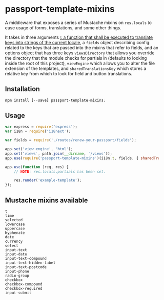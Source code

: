 # passport-template-mixins
A middleware that exposes a series of Mustache mixins on `res.locals` to ease usage of forms, translations, and some other things.

It takes in three arguments [`t` a function that shall be executed to translate keys into strings of the current locale](https://github.com/i18next/i18next-node), a `fields` object describing config related to the keys that are passed into the mixins that refer to fields, and an options object that has three keys `viewsDirectory` that allows you override the directory that the module checks for partials in (defaults to looking inside the root of this project), `viewEngine` which allows you to alter the file extension of the templates, and `sharedTranslationsKey` which stores a relative key from which to look for field and button translations.

## Installation

```javascript
npm install [--save] passport-template-mixins;
```

## Usage

```javascript
var express = require('express');
var i18n = require('i18next');

var fields = require('./routes/renew-your-passport/fields');

app.set('view engine', 'html');
app.set('views', path.join(__dirname, '/views'));
app.use(require('passport-template-mixins')(i18n.t, fields, { sharedTranslationsKey: 'passport.renew' }));

app.use(function (req, res) {
    // NOTE: res.locals.partials has been set.

    res.render('example-template');
});
```

## Mustache mixins available

```
t
time
selected
lowercase
uppercase
hyphenate
date
currency
select
input-text
input-date
input-text-compound
input-text-hidden-label
input-text-postcode
input-phone
radio-group
checkbox
checkbox-compound
checkbox-required
input-submit
```

